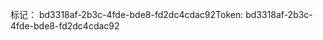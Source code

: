 <span data-ttu-id="cb462-101">标记： bd3318af-2b3c-4fde-bde8-fd2dc4cdac92</span><span class="sxs-lookup"><span data-stu-id="cb462-101">Token: bd3318af-2b3c-4fde-bde8-fd2dc4cdac92</span></span>